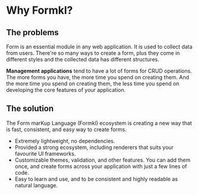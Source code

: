 # Why Formkl?

## The problems

Form is an essential module in any web application. It is used to collect data from users. There're so many ways to create a form, plus they come in different styles and the collected data has different structures.

**Management applications** tend to have a lot of forms for CRUD operations. The more forms you have, the more time you spend on creating them. And the more time you spend on creating them, the less time you spend on developing the core features of your application.

## The solution
The Form marKup Language (Formkl) ecosystem is creating a new way that is fast, consistent, and easy way to create forms.

- Extremely lightweight, no dependencies.
- Provided a strong ecosystem, including renderers that suits your favourite UI frameworks.
- Customizable themes, validation, and other features. You can add them once, and create forms across your application with just a few lines of code.
- Easy to learn and use, and to be consistent and highly readable as natural language.
